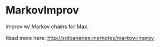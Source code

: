 # MarkovImprov
Improv w/ Markov chains for Max.

Read more here: http://sidbanerjee.me/notes/markov-improv
